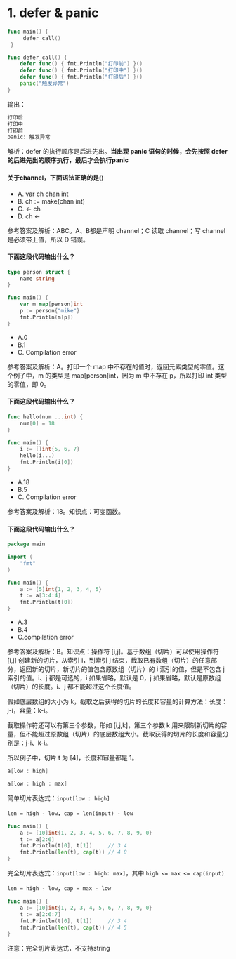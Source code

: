 # 1. defer & panic

```go
func main() {
     defer_call()
 }

func defer_call() {
    defer func() { fmt.Println("打印前") }()
    defer func() { fmt.Println("打印中") }()
    defer func() { fmt.Println("打印后") }()
    panic("触发异常")
}
```

输出：

```ASN.1
打印后
打印中
打印前
panic: 触发异常
```

解析：defer 的执行顺序是后进先出。**当出现 panic 语句的时候，会先按照 defer 的后进先出的顺序执行，最后才会执行panic**



#### 关于channel，下面语法正确的是()

- A. var ch chan int
- B. ch := make(chan int)
- C. <- ch
- D. ch <-

参考答案及解析：ABC。A、B都是声明 channel；C 读取 channel；写 channel 是必须带上值，所以 D 错误。



#### 下面这段代码输出什么？

```go
type person struct {  
    name string
}

func main() {  
    var m map[person]int
    p := person{"mike"}
    fmt.Println(m[p])
}
```

- A.0
- B.1
- C. Compilation error

参考答案及解析：A。打印一个 map 中不存在的值时，返回元素类型的零值。这个例子中，m 的类型是 map[person]int，因为 m 中不存在 p，所以打印 int 类型的零值，即 0。



#### 下面这段代码输出什么？

```go
func hello(num ...int) {  
    num[0] = 18
}

func main() {  
    i := []int{5, 6, 7}
    hello(i...)
    fmt.Println(i[0])
}
```

- A.18
- B.5
- C. Compilation error

参考答案及解析：18。知识点：可变函数。



#### 下面这段代码输出什么？

```go
package main

import (  
    "fmt"
)

func main() {  
    a := [5]int{1, 2, 3, 4, 5}
    t := a[3:4:4]
    fmt.Println(t[0])
}
```

- A.3
- B.4
- C.compilation error

参考答案及解析：B。知识点：操作符 [i,j]。基于数组（切片）可以使用操作符 [i,j] 创建新的切片，从索引 i，到索引 j 结束，截取已有数组（切片）的任意部分，返回新的切片，新切片的值包含原数组（切片）的 i 索引的值，但是不包含 j 索引的值。i、j 都是可选的，i 如果省略，默认是 0，j 如果省略，默认是原数组（切片）的长度。i、j 都不能超过这个长度值。

假如底层数组的大小为 k，截取之后获得的切片的长度和容量的计算方法：长度：j-i，容量：k-i。

截取操作符还可以有第三个参数，形如 [i,j,k]，第三个参数 k 用来限制新切片的容量，但不能超过原数组（切片）的底层数组大小。截取获得的切片的长度和容量分别是：j-i、k-i。

所以例子中，切片 t 为 [4]，长度和容量都是 1。



```go
a[low : high]

a[low : high : max]
```

简单切片表达式：`input[low : high]`

`len = high - low`，`cap = len(input) - low`

```go
func main() {
	a := [10]int{1, 2, 3, 4, 5, 6, 7, 8, 9, 0}
	t := a[2:6]
	fmt.Println(t[0], t[1])     // 3 4
	fmt.Println(len(t), cap(t)) // 4 8
}
```



完全切片表达式：`input[low : high: max]`，其中 `high <= max <= cap(input)`

`len = high - low`，`cap = max - low`

```go
func main() {
	a := [10]int{1, 2, 3, 4, 5, 6, 7, 8, 9, 0}
	t := a[2:6:7]
	fmt.Println(t[0], t[1])     // 3 4
	fmt.Println(len(t), cap(t)) // 4 5
}
```

注意：完全切片表达式，不支持string